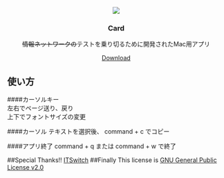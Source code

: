 <p align="center">
<img src ="https://github.com/Code-Hex/Card/blob/master/Card/Card/Assets.xcassets/AppIcon.appiconset/256.png" /><br>
<h3 align="center">Card</h3> 
<p align="center"><s>情報ネットワークの</s>テストを乗り切るために開発されたMac用アプリ</p>
<p align="center"><a href="https://github.com/Code-Hex/Card/blob/master/Card/Card.dmg?raw=true">Download</a></p>
</p>

## 使い方

####カーソルキー  
左右でページ送り、戻り  
上下でフォントサイズの変更  
  
####カーソル
テキストを選択後、 command + c でコピー
  
####アプリ終了
command + q または command + w で終了
  
##Special Thanks!!
[ITSwitch](https://github.com/iluuu1994/ITSwitch)
##Finally
This license is [GNU General Public License v2.0](https://github.com/Code-Hex/Card/blob/master/license.txt)
